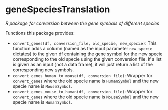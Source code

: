 # geneSpeciesTranslation

*R package for conversion between the gene symbols of different species*

Functions this package provides:

- `convert_genes(df, conversion_file, old_specie, new_specie)`: This function adds a column (named as the input parameter `new_specie` dictates) to the given df containing the gene symbol for the new specie corresponding to the old specie using the given conversion file. If a list is given as an input (not a data frame), it will just return a list of the corresponding new symbols.
- `convert_genes_human_to_mouse(df, conversion_file)`: Wrapper for `convert_genes` where the old specie name is `HumanSymbol` and the new specie name is `MouseSymbol`.
- `convert_genes_mouse_to_human(df, conversion_file)`: Wrapper for `convert_genes` where the old specie name is `MouseSymbol` and the new specie name is `HumanSymbol`.
